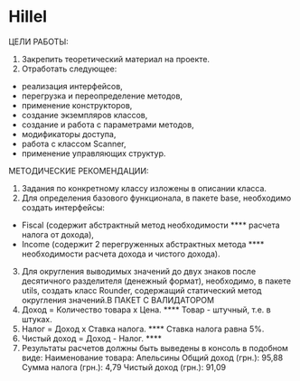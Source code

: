 # Hillel
ЦЕЛИ РАБОТЫ:
1) Закрепить теоретический материал на проекте.
2) Отработать следующее:
 - реализация интерфейсов,
 - перегрузка и переопределение методов,
 - применение конструкторов,
 - создание экземпляров классов,
 - создание и работа с параметрами методов,
 - модификаторы доступа,
 - работа с классом Scanner,
 - применение управляющих структур.

МЕТОДИЧЕСКИЕ РЕКОМЕНДАЦИИ:
1) Задания по конкретному классу изложены в
описании класса.
2) Для определения базового функционала,
в пакете base, необходимо создать интерфейсы:
- Fiscal (содержит абстрактный метод необходимости                      ****
расчета налога от дохода),
- Income (содержит 2 перегруженных абстрактных метода                   ****
необходимости расчета дохода и чистого дохода).
3) Для округления выводимых значений до двух знаков
после десятичного разделителя (денежный формат), необходимо,
в пакете utils, создать класс Rounder, содержащий статический
метод округления значений.В ПАКЕТ С ВАЛИДАТОРОМ
4) Доход = Количество товара х Цена.                                    ****
Товар - штучный, т.е. в штуках.
5) Налог = Доход х Ставка налога.                                       ****
Ставка налога равна 5%.
6) Чистый доход = Доход - Налог.                                        ****
7) Результаты расчетов должны быть выведены в консоль
в подобном виде:
Наименование товара: Апельсины
Общий доход (грн.): 95,88
Сумма налога (грн.): 4,79
Чистый доход (грн.): 91,09

